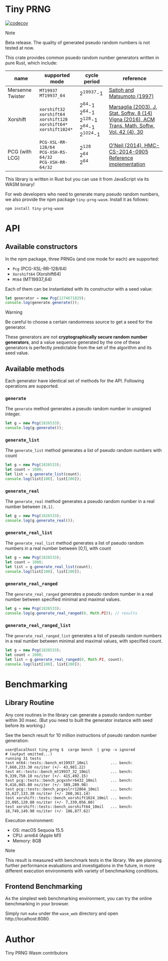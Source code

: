 # Tiny PRNG

[![codecov](https://codecov.io/gh/g1eng/tiny_prng/graph/badge.svg)](https://codecov.io/gh/g1eng/tiny_prng)

> [!NOTE]
> Beta release. The quality of generated pseudo random numbers is not tested at now.

This crate provides common psuedo random number generators written in pure Rust, which include:

| name             | supported mode                                                                              | cycle period                                                                                                | reference                                                                                                                                                                                                                    |
|------------------|---------------------------------------------------------------------------------------------|-------------------------------------------------------------------------------------------------------------|------------------------------------------------------------------------------------------------------------------------------------------------------------------------------------------------------------------------------|
| Mersenne Twister | `MT19937` `MT19937_64`                                                                      | 2<sup>19937</sup>-1                                                                                         | [Saitoh and Matsumoto (1997)](https://www.math.sci.hiroshima-u.ac.jp/m-mat/MT/MT2002/emt19937ar.html)                                                                                                                        |
| Xorshift         | `xorshift32` <br/>`xorshift64`<br/>`xorshift128`<br/>`xorshift64*`<br/>`xorshift1024*`<br/> | 2<sup>64</sup>-1 <br/>2<sup>64</sup>-1 <br/>2<sup>128</sup>-1 <br/>2<sup>64</sup>-1 <br/>2<sup>1024</sup>-1 | [Marsaglia (2003), J. Stat. Softw. 8 (14)](https://www.jstatsoft.org/index.php/jss/article/view/v008i14/916)<br/> [Vigna (2016), ACM Trans. Math. Softw. Vol. 42 (4), 30](https://vigna.di.unimi.it/ftp/papers/xorshift.pdf) |
| PCG (with LCG)   | `PCG-XSL-RR-128/64` <br/>`PCG-XSH-RS-64/32` <br/>`PCG-XSH-RR-64/32`                         | 2<sup>128</sup> <br/> 2<sup>64</sup> <br/> 2<sup>64</sup>                                                   | [O'Neil (2014), HMC-CS-2014-0905](https://www.pcg-random.org/pdf/hmc-cs-2014-0905.pdf)<br/>[Reference implementation](https://github.com/imneme/pcg-c-basic)                                                                 |

This library is written in Rust but you can use it from JavaScript via its WASM binary!

For web developers who need to generate many pseudo random numbers, we also provide the npm package `tiny-prng-wasm`.
Install it as follows:

```shell
npm install tiny-prng-wasm
```

# API

## Available constructors

In the npm package, three PRNGs (and one mode for each) are supported:

* `Pcg` (PCG-XSL-RR-128/64)
* `Xorshift64` (Xorshift64)
* `Mt64` (MT19937_64)

Each of them can be instantiated with its constructor with a seed value:

```javascript
let generator = new Pcg(1274671829);
console.log(generate.generate());
```

> [!WARNING]
> Be careful to choose a certain randomness source to get a seed for the generator.
>
> These generators are not **cryptographically secure random number generators**,
> and a value sequence generated by the one of these generators is perfectly predictable
> from the set of the algorithm and its seed value.

## Available methods

Each generator have identical set of methods for the API. Following operations are supported.

### `generate`

The `generate` method generates a pseudo random number in unsigned integer.

```javascript
let g = new Pcg(1826533);
console.log(g.generate());
```

### `generate_list`

The `generate_list` method generates a list of pseudo random numbers with count

```javascript
let g = new Pcg(1826533);
let count = 1000;
let list = g.generate_list(count);
console.log(list[100], list[200]);
```

### `generate_real`

The `generate_real` method generates a pseudo random number in a real number between `[0,1]`.

```javascript
let g = new Pcg(1826533);
console.log(g.generate_real());
```

### `generate_real_list`

The `generate_real_list` method generates a list of pseudo random numbers in a real number between [0,1], with count

```javascript
let g = new Pcg(1826533);
let count = 1000;
let list = g.generate_real_list(count);
console.log(list[100], list[200]);
```

### `generate_real_ranged`

The `generate_real_ranged` generates a pseudo random number in a real number between specified minimal and maximal
values.

```javascript
let g = new Pcg(1826533);
console.log(g.generate_real_ranged(0, Math.PI)); // results
```

### `generate_real_ranged_list`

The `generate_real_ranged_list` generates a list of pseudo random numbers in a real number between minimal and maximal
values, with specified count.

```javascript
let g = new Pcg(1826533);
let count = 1000;
let list = g.generate_real_ranged(0, Math.PI, count);
console.log(list[100], list[200]);
```

# Benchmarking

## Library Routine

Any core routines in the library can generate a pseudo random number within 30 msec.
(But you need to built the generator instance with seed before its working.)

See the bench result for 10 million instructions of pseudo random number generation:

```shell-session
user@localhost tiny_prng $  cargo bench  | grep -v ignored
# (output omitted...)
running 31 tests
test mt64::tests::bench_mt19937_10mil          ... bench:   7,660,233.30 ns/iter (+/- 43,981.22)
test mt::tests::bench_mt19937_32_10mil         ... bench:   9,339,750.10 ns/iter (+/- 415,492.15)
test pcg::tests::bench_pcgxshrr6432_10mil      ... bench:   9,416,045.80 ns/iter (+/- 589,289.98)
test pcg::tests::bench_pcgxslrr12864_10mil     ... bench:  15,627,133.30 ns/iter (+/- 260,361.14)
test xorshift::tests::bench_xorshift1024_10mil ... bench:  23,095,120.80 ns/iter (+/- 7,339,056.80)
test xorshift::tests::bench_xorshift64_10mil   ... bench:  18,749,149.90 ns/iter (+/- 186,877.62)
```

Execution environment:

* OS: macOS Sequoia 15.5
* CPU: arm64 (Apple M1)
* Memory: 8GB

> [!NOTE]
> This result is measured with benchmark tests in the library.
> We are planning further performance evaluations and investigations in the future, in more different execution
> environments with variety of benchmarking conditions.

## Frontend Benchmarking

As the simplest web benchmarking environment, you can try the online benchmarking in your browser.

Simply run `make` under the `wasm_web` directory and open http://localhost:8080.

# Author

Tiny PRNG Wasm contributors

